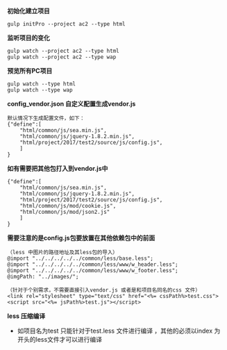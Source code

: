 **初始化建立项目**

    gulp initPro --project ac2 --type html

**监听项目的变化**

    gulp watch --project ac2 --type html
    gulp watch --project ac2 --type wap

**预览所有PC项目**

	gulp watch --type html
	gulp watch --type wap

**config_vendor.json 自定义配置生成vendor.js**

    默认情况下生成配置文件，如下：
    {"define":[
    	"html/common/js/sea.min.js",
    	"html/common/js/jquery-1.8.2.min.js",
    	"html/project/2017/test2/source/js/config.js",
    	]
    }

**如有需要把其他包打入到vendor.js中** 

    {"define":[
    	"html/common/js/sea.min.js",
    	"html/common/js/jquery-1.8.2.min.js",
    	"html/project/2017/test2/source/js/config.js",
    	"html/common/js/mod/cookie.js",
    	"html/common/js/mod/json2.js"
    	]
    }

**需要注意的是config.js包要放置在其他依赖包中的前面**

    （less 中图片的路径地址及其less包的导入）
    @import "../../../../../common/less/base.less";
    @import "../../../../../common/less/www/w_header.less";
    @import "../../../../../common/less/www/w_footer.less";
    @imgPath: "../images/";
    
    （针对于个别需求，不需要直接引入vendor.js 或者是和项目名同名的css 文件）
    <link rel="stylesheet" type="text/css" href="<%= cssPath%>test.css">
    <script src="<%= jsPath%>test.js"></script>

**less 压缩编译**

 - 如项目名为test 只能针对于test.less  文件进行编译 ，其他的必须以index 为开头的less文件才可以进行编译

